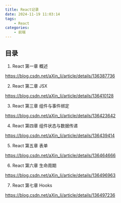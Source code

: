 ```yaml
---
title: React记录
date: 2024-11-19 11:03:14
tags:
	- React
categories:
	- 前端
---
```


## 目录

1. React 第一章 概述

https://blog.csdn.net/aXin_li/article/details/136387736

2. React 第二章 JSX

https://blog.csdn.net/aXin_li/article/details/136410128

3. React 第三章 组件与事件绑定

https://blog.csdn.net/aXin_li/article/details/136423642

4. React 第四章 组件状态与数据传递

https://blog.csdn.net/aXin_li/article/details/136439414

5. React 第五章 表单

https://blog.csdn.net/aXin_li/article/details/136464666

6. React 第六章 生命周期

https://blog.csdn.net/aXin_li/article/details/136496963

7. React 第七章 Hooks

https://blog.csdn.net/aXin_li/article/details/136497236